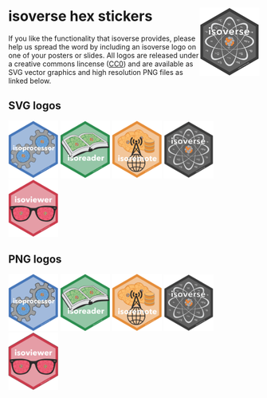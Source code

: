 
# isoverse hex stickers <img src="SVG/isoverse.svg" width="120" align="right" />

If you like the functionality that isoverse provides, please help us
spread the word by including an isoverse logo on one of your posters or
slides. All logos are released under a creative commons lincense
([CC0](LICENSE.md)) and are available as SVG vector graphics and high
resolution PNG files as linked
below.

## SVG logos

<a href="SVG/isoprocessor.svg"><img src="SVG/isoprocessor.svg" width="100"></a>
<a href="SVG/isoreader.svg"><img src="SVG/isoreader.svg" width="100"></a>
<a href="SVG/isoremote.svg"><img src="SVG/isoremote.svg" width="100"></a>
<a href="SVG/isoverse.svg"><img src="SVG/isoverse.svg" width="100"></a>
<a href="SVG/isoviewer.svg"><img src="SVG/isoviewer.svg" width="100"></a>

## PNG logos

<a href="PNG/isoprocessor.png"><img src="PNG/isoprocessor.png" width="100"></a>
<a href="PNG/isoreader.png"><img src="PNG/isoreader.png" width="100"></a>
<a href="PNG/isoremote.png"><img src="PNG/isoremote.png" width="100"></a>
<a href="PNG/isoverse.png"><img src="PNG/isoverse.png" width="100"></a>
<a href="PNG/isoviewer.png"><img src="PNG/isoviewer.png" width="100"></a>
